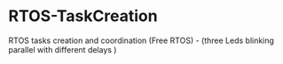 # RTOS-TaskCreation
RTOS tasks creation and coordination (Free RTOS) - (three Leds blinking parallel with different delays )
